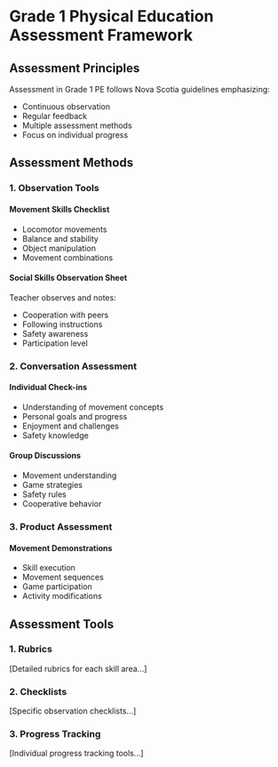# Grade 1 Physical Education Assessment Framework

## Assessment Principles
Assessment in Grade 1 PE follows Nova Scotia guidelines emphasizing:
- Continuous observation
- Regular feedback
- Multiple assessment methods
- Focus on individual progress

## Assessment Methods

### 1. Observation Tools

#### Movement Skills Checklist
- Locomotor movements
- Balance and stability
- Object manipulation
- Movement combinations

#### Social Skills Observation Sheet
Teacher observes and notes:
- Cooperation with peers
- Following instructions
- Safety awareness
- Participation level

### 2. Conversation Assessment

#### Individual Check-ins
- Understanding of movement concepts
- Personal goals and progress
- Enjoyment and challenges
- Safety knowledge

#### Group Discussions
- Movement understanding
- Game strategies
- Safety rules
- Cooperative behavior

### 3. Product Assessment

#### Movement Demonstrations
- Skill execution
- Movement sequences
- Game participation
- Activity modifications

## Assessment Tools

### 1. Rubrics
[Detailed rubrics for each skill area...]

### 2. Checklists
[Specific observation checklists...]

### 3. Progress Tracking
[Individual progress tracking tools...]